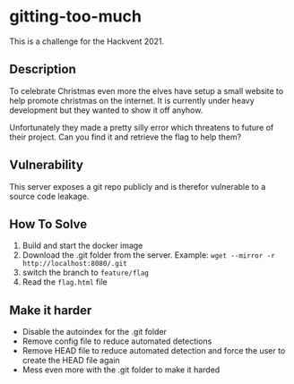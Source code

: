 # gitting-too-much
This is a challenge for the Hackvent 2021.

## Description
To celebrate Christmas even more the elves have setup a small website to help promote christmas on the internet.
It is currently under heavy development but they wanted to show it off anyhow.

Unfortunately they made a pretty silly error which threatens to future of their project.
Can you find it and retrieve the flag to help them?

## Vulnerability
This server exposes a git repo publicly and is therefor vulnerable to a source code leakage.

## How To Solve
1. Build and start the docker image
2. Download the .git folder from the server. Example: `wget --mirror -r http://localhost:8080/.git`
3. switch the branch to `feature/flag`
4. Read the `flag.html` file

## Make it harder
- Disable the autoindex for the .git folder
- Remove config file to reduce automated detections
- Remove HEAD file to reduce automated detection and force the user to create the HEAD file again
- Mess even more with the .git folder to make it harded
